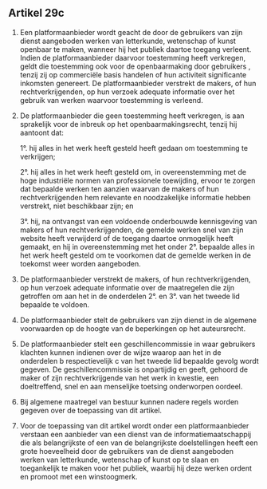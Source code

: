 ## Artikel 29c

1. Een platformaanbieder wordt geacht de door de gebruikers van zijn dienst aangeboden werken van letterkunde, wetenschap of kunst openbaar te maken, wanneer hij het publiek daartoe toegang verleent. Indien de platformaanbieder daarvoor toestemming heeft verkregen, geldt die toestemming ook voor de openbaarmaking door gebruikers , tenzij zij op commerciële basis handelen of hun activiteit significante inkomsten genereert. De platformaanbieder verstrekt de makers, of hun rechtverkrijgenden, op hun verzoek adequate informatie over het gebruik van werken waarvoor toestemming is verleend.

2. De platformaanbieder die geen toestemming heeft verkregen, is aan sprakelijk voor de inbreuk op het openbaarmakingsrecht, tenzij hij aantoont dat:

    1°. hij alles in het werk heeft gesteld heeft gedaan om toestemming te verkrijgen;
    
    2°. hij alles in het werk heeft gesteld om, in overeenstemming met de hoge industriële
normen van professionele toewijding, ervoor te zorgen dat bepaalde werken ten aanzien waarvan de makers of hun rechtverkrijgenden hem relevante en noodzakelijke informatie hebben verstrekt, niet beschikbaar zijn; en
    
    3°. hij, na ontvangst van een voldoende onderbouwde kennisgeving van makers of hun rechtverkrijgenden, de gemelde werken snel van zijn website heeft verwijderd of de toegang daartoe onmogelijk heeft gemaakt, en hij in overeenstemming met het onder 2°. bepaalde alles in het werk heeft gesteld om te voorkomen dat de gemelde werken in de toekomst weer worden aangeboden.

3. De platformaanbieder verstrekt de makers, of hun rechtverkrijgenden, op hun verzoek adequate informatie over de maatregelen die zijn getroffen om aan het in de onderdelen 2°. en 3°. van het tweede lid bepaalde te voldoen.

4. De platformaanbieder stelt de gebruikers van zijn dienst in de algemene voorwaarden op de hoogte van de beperkingen op het auteursrecht.

5. De platformaanbieder stelt een geschillencommissie in waar gebruikers klachten kunnen indienen over de wijze waarop aan het in de onderdelen b respectievelijk c van het tweede lid bepaalde gevolg wordt gegeven. De geschillencommissie is onpartijdig en geeft, gehoord de maker of zijn rechtverkrijgende van het werk in kwestie, een doeltreffend, snel en aan menselijke toetsing onderworpen oordeel.

6. Bij algemene maatregel van bestuur kunnen nadere regels worden gegeven over de toepassing van dit artikel.

7. Voor de toepassing van dit artikel wordt onder een platformaanbieder verstaan een aanbieder van een dienst van de informatiemaatschappij die als belangrijkste of een van de belangrijkste doelstellingen heeft een grote hoeveelheid door de gebruikers van de dienst aangeboden werken van letterkunde, wetenschap of kunst op te slaan en toegankelijk te maken voor het publiek, waarbij hij deze werken ordent en promoot met een winstoogmerk.
